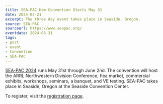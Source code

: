 ```yaml
---
title: SEA-PAC Ham Convention Starts May 31
date: 2024-05-21
excerpt: The three day event takes place in Seaside, Oregon.
source: SEA-PAC
sourceurl: https://www.seapac.org/
eventdate: 2024-05-31 
tags:
- post
- event
- Convention
- SEA-PAC
---
```

[SEA-PAC 2024](https://www.seapac.org/) runs May 31st through June 2nd. The convention will host the ARRL Northwestern Division Conference, flea market, commercial exhibits, workshops, seminars, a banquet, and VE testing. SEA-PAC takes place in Seaside, Oregon at the Seaside Convention Center. 

To register, visit the [registration page](https://www.seapac.org/register/register.php).